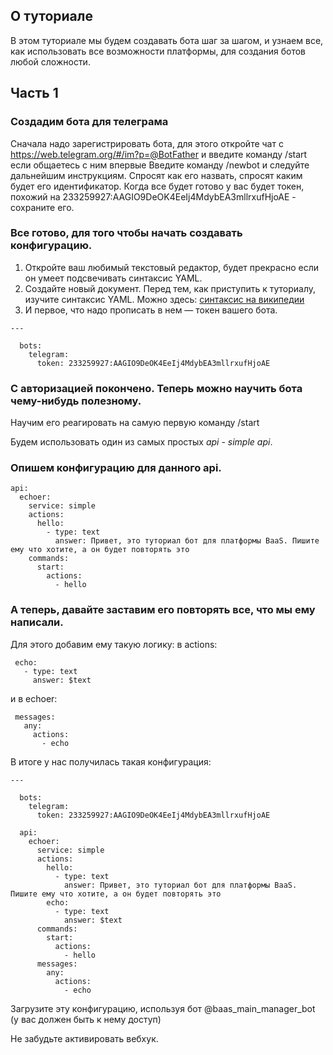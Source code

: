 ## О туториале
В этом туториале мы будем создавать бота шаг за шагом, и узнаем все, как использовать все возможности платформы, для создания ботов любой сложности.

## Часть 1

### Создадим бота для телеграма

Сначала надо зарегистрировать бота, для этого откройте чат с https://web.telegram.org/#/im?p=@BotFather и введите команду /start если общаетесь с ним впервые
Введите команду /newbot и следуйте дальнейшим инструкциям. Спросят как его назвать, спросят каким будет его идентификатор.
Когда все будет готово у вас будет токен, похожий на 233259927:AAGIO9DeOK4EeIj4MdybEA3mllrxufHjoAE - сохраните его.

### Все готово, для того чтобы начать создавать конфигурацию.

1. Откройте ваш любимый текстовый редактор, будет прекрасно если он умеет подсвечивать синтаксис YAML.
1. Создайте новый документ. Перед тем, как приступить к туториалу, изучите синтаксис YAML. Можно здесь: 
[синтаксис на википедии](https://ru.wikipedia.org/wiki/YAML)
1. И первое, что надо прописать в нем — токен вашего бота.

```
---

  bots:
    telegram:
      token: 233259927:AAGIO9DeOK4EeIj4MdybEA3mllrxufHjoAE
```

### С авторизацией покончено. Теперь можно научить бота чему-нибудь полезному.

Научим его реагировать на самую первую команду /start

Будем использовать один из самых простых *api* - *simple api*.

### Опишем конфигурацию для данного api.

```
api:
  echoer:
    service: simple
    actions:
      hello:
        - type: text
          answer: Привет, это туториал бот для платформы BaaS. Пишите ему что хотите, а он будет повторять это
    commands:
      start:
        actions:
          - hello
```

### А теперь, давайте заставим его повторять все, что мы ему написали.

Для этого добавим ему такую логику:
в actions:

     echo:
       - type: text
         answer: $text

и в echoer:

     messages:
       any:
         actions:
           - echo

В итоге у нас получилась такая конфигурация:

```
---

  bots:
    telegram:
      token: 233259927:AAGIO9DeOK4EeIj4MdybEA3mllrxufHjoAE

  api:
    echoer:
      service: simple
      actions:
        hello:
          - type: text
            answer: Привет, это туториал бот для платформы BaaS. Пишите ему что хотите, а он будет повторять это
        echo:
          - type: text
            answer: $text
      commands:
        start:
          actions:
            - hello
      messages:
        any:
          actions:
            - echo
```

Загрузите эту конфигурацию, используя бот @baas_main_manager_bot (у вас должен быть к нему доступ)

Не забудьте активировать вебхук.

